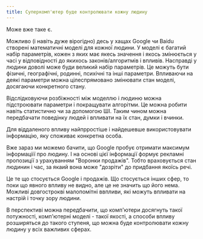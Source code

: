 ```yaml
---
title: Суперкомп'ютер буде контролювати кожну людину
---
```


Може вже таке є. 

Можливо (і навіть дуже вірогідно) десь у хащах Google чи Baidu створені математичні моделі для кожної людини.
У моделі є багатий набір параметрів, кожен з яких має якесь значення і якось змінюється у часі у відповідності до якихось законів/алгоритмів і впливів.
Насправді у людини доволі може буди великий набір параметрів. Це можуть бути фізичні, географічні, родинні, психічні та інші параметри.
Впливаючи на деякі параметри можна цілеспрямовано змінювати стан моделі, досягаючи конкретного стану. 

Відслідковуючи розбіжності між моделлю і людиню можна підстроювати параметри і покращувати алгорітми. Це можна робити навіть статистично чи за допомогою ШІ.
Таким чином можна передбачати поведінку людей і впливати на їх стан, думки і вчинки.

Для віддаленого впливу найпрростіше і найдешевше використовувати інформацію, яку споживає конкретна особа.

Вже зараз ми можемо бачити, що Google пробує отримати максимум інформаціії про людину. І на основі цієї інформації формує рекламні пропозиції з урахуванням "Воронки продажів".
Тобто враховується стан людинин і час, за якаий вона може "дозріти" до придбання якоїсь речі.

Це те що стосується Google і продажів. Що стосується інших сфер, то поки що явного впливу не видно, але це не значить що його нема. Можливі довгострокві малопомітні ввпливи, які можуть впливати на настрій і точку зору людини.

В перспективі можна передбачити, що комп'ютери досягнуть такої потужності, комп'ютерні моделі - такої якості, а способи впливу розширяться до такого ступеня, що можна буде контролювати кожну людину у всіх важливих сферах.

